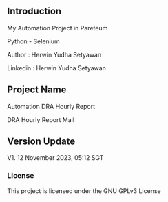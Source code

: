 ## Introduction

My Automation Project in Pareteum

Python - Selenium

Author : Herwin Yudha Setyawan

Linkedin : Herwin Yudha Setyawan

## Project Name

Automation DRA Hourly Report

DRA Hourly Report Mail

## Version Update

V1. ‎12 November ‎2023, ‏‎05:12 SGT

### License
This project is licensed under the GNU GPLv3 License
